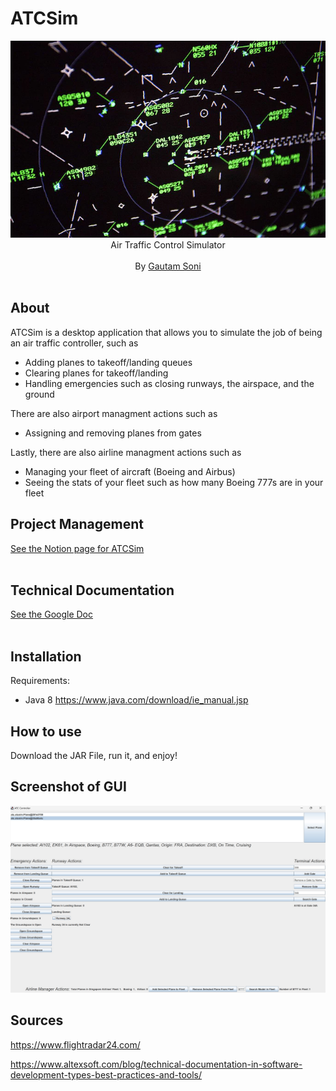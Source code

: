 # ATCSim

<p align="center">
	<img alt="" src="https://github.com/gsoni1/ATCSim/blob/master/atcscreen.png">
	<br>
	<span>Air Traffic Control Simulator</span><br><br>
	<span>By <a href="https://www.linkedin.com/in/gsoni16/">Gautam Soni</a></small> </span><br><br>
</p>

## About

ATCSim is a desktop application that allows you to simulate the job of being an air traffic controller, such as

- Adding planes to takeoff/landing queues
- Clearing planes for takeoff/landing
- Handling emergencies such as closing runways, the airspace, and the ground

There are also airport managment actions such as
- Assigning and removing planes from gates

Lastly, there are also airline managment actions such as
- Managing your fleet of aircraft (Boeing and Airbus)
- Seeing the stats of your fleet such as how many Boeing 777s are in your fleet

## Project Management
<span> <a href="https://gsoni1.notion.site/ATCSim-Project-Management-f583c2e6160f4ea18f14e5de4d055a16?pvs=74">See the Notion page for ATCSim</a></small> </span><br><br>

## Technical Documentation
<span> <a href="https://docs.google.com/document/d/1SdZ_sOkscnOaXEIxS-s79ScJuQiSsHePRyrERVoIX1A/edit?usp=sharing"> See the Google Doc</a></small> </span><br><br>


## Installation
Requirements:

- Java 8
https://www.java.com/download/ie_manual.jsp

## How to use

Download the JAR File, run it, and enjoy!

## Screenshot of GUI

![alt text](https://github.com/gsoni1/ATCSim/blob/master/demo.jpg)

## Sources
https://www.flightradar24.com/

https://www.altexsoft.com/blog/technical-documentation-in-software-development-types-best-practices-and-tools/
